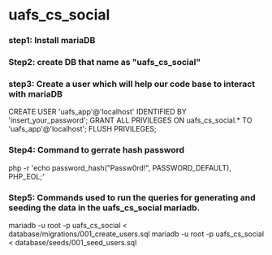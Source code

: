 # uafs_cs_social
### step1: Install mariaDB
### Step2: create DB that name as "uafs_cs_social"
### step3: Create a user which will help our code base to interact with mariaDB
CREATE USER 'uafs_app'@'localhost' IDENTIFIED BY 'insert_your_password';
GRANT ALL PRIVILEGES ON uafs_cs_social.* TO 'uafs_app'@'localhost';
FLUSH PRIVILEGES;
### Step4: Command to gerrate hash password
php -r 'echo password_hash("Passw0rd!", PASSWORD_DEFAULT), PHP_EOL;'

### Step5:  Commands used to run the queries for generating and seeding the data in the uafs_cs_social mariadb.
mariadb -u root -p uafs_cs_social < database/migrations/001_create_users.sql
mariadb -u root -p uafs_cs_social < database/seeds/001_seed_users.sql

